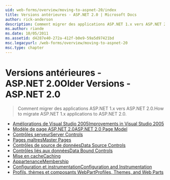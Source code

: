 ```yaml
---
uid: web-forms/overview/moving-to-aspnet-20/index
title: Versions antérieures - ASP.NET 2.0 | Microsoft Docs
author: rick-anderson
description: Comment migrer des applications ASP.NET 1.x vers ASP.NET 2.0.
ms.author: riande
ms.date: 10/05/2011
ms.assetid: d4287e40-272a-412f-b0e9-59a5d97421bd
msc.legacyurl: /web-forms/overview/moving-to-aspnet-20
msc.type: chapter
---
```

<a name="older-versions---aspnet-20"></a><span data-ttu-id="455c8-103">Versions antérieures - ASP.NET 2.0</span><span class="sxs-lookup"><span data-stu-id="455c8-103">Older Versions - ASP.NET 2.0</span></span>
====================
> <span data-ttu-id="455c8-104">Comment migrer des applications ASP.NET 1.x vers ASP.NET 2.0.</span><span class="sxs-lookup"><span data-stu-id="455c8-104">How to migrate ASP.NET 1.x applications to ASP.NET 2.0.</span></span>


- [<span data-ttu-id="455c8-105">Améliorations de Visual Studio 2005</span><span class="sxs-lookup"><span data-stu-id="455c8-105">Improvements in Visual Studio 2005</span></span>](improvements-in-visual-studio-2005.md)
- [<span data-ttu-id="455c8-106">Modèle de page ASP.NET 2.0</span><span class="sxs-lookup"><span data-stu-id="455c8-106">ASP.NET 2.0 Page Model</span></span>](the-asp-net-2-0-page-model.md)
- [<span data-ttu-id="455c8-107">Contrôles serveur</span><span class="sxs-lookup"><span data-stu-id="455c8-107">Server Controls</span></span>](server-controls.md)
- [<span data-ttu-id="455c8-108">Pages maîtres</span><span class="sxs-lookup"><span data-stu-id="455c8-108">Master Pages</span></span>](master-pages.md)
- [<span data-ttu-id="455c8-109">Contrôles de source de données</span><span class="sxs-lookup"><span data-stu-id="455c8-109">Data Source Controls</span></span>](data-source-controls.md)
- [<span data-ttu-id="455c8-110">Contrôles liés aux données</span><span class="sxs-lookup"><span data-stu-id="455c8-110">Data Bound Controls</span></span>](data-bound-controls.md)
- [<span data-ttu-id="455c8-111">Mise en cache</span><span class="sxs-lookup"><span data-stu-id="455c8-111">Caching</span></span>](caching.md)
- [<span data-ttu-id="455c8-112">Appartenance</span><span class="sxs-lookup"><span data-stu-id="455c8-112">Membership</span></span>](membership.md)
- [<span data-ttu-id="455c8-113">Configuration et instrumentation</span><span class="sxs-lookup"><span data-stu-id="455c8-113">Configuration and Instrumentation</span></span>](configuration-and-instrumentation.md)
- [<span data-ttu-id="455c8-114">Profils, thèmes et composants WebPart</span><span class="sxs-lookup"><span data-stu-id="455c8-114">Profiles, Themes, and Web Parts</span></span>](profiles-themes-and-web-parts.md)
